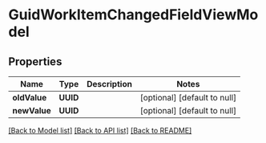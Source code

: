 # GuidWorkItemChangedFieldViewModel
## Properties

| Name | Type | Description | Notes |
|------------ | ------------- | ------------- | -------------|
| **oldValue** | **UUID** |  | [optional] [default to null] |
| **newValue** | **UUID** |  | [optional] [default to null] |

[[Back to Model list]](../README.md#documentation-for-models) [[Back to API list]](../README.md#documentation-for-api-endpoints) [[Back to README]](../README.md)

